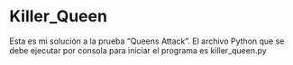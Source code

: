 # Killer_Queen
Esta es mi solución a la prueba “Queens Attack”. El archivo Python que se debe ejecutar por consola para iniciar el programa es  killer_queen.py 
